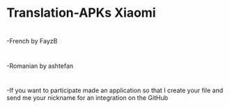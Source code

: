 # Translation-APKs Xiaomi 
# 
 -French by FayzB
# 
 -Romanian by ashtefan
# 
-If you want to participate made an application so that I create your file and send me your nickname 
 for an integration on the GitHub



